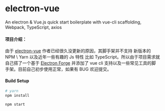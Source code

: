 # electron-vue

An electron & Vue.js quick start boilerplate with vue-cli scaffolding, Webpack, TypeScript, axios

#### 项目介绍：

由于 [electron-vue](https://github.com/SimulatedGREG/electron-vue) 作者已经很久没更新的原因，其脚手架并不支持 新版本的 NPM \ Yarn 以及近年一些有趣的 Js 特性 比如 TypeScript。所以由于项目需求就自己搭了一个基于 [Electron Forge](https://www.electronforge.io/) 并添加了 vue cli 支持以及一些常见工具的脚手架。目前自己初步使用正常，如果有 BUG 欢迎提交。

#### Build Setup

``` bash
# yarn
npm install

npm start

```